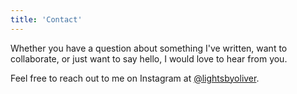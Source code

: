 ```yaml
---
title: 'Contact'
---
```


Whether you have a question about something I've written, want to collaborate, or just want to say hello, I would love to hear from you.

Feel free to reach out to me on Instagram at [@lightsbyoliver](https://www.instagram.com/lightsbyoliver).